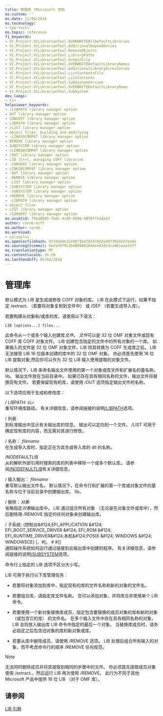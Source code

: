 ```yaml
---
title: 管理库 |Microsoft 文档
ms.custom: ''
ms.date: 11/04/2016
ms.technology:
- cpp-tools
ms.topic: reference
f1_keywords:
- VC.Project.VCLibrarianTool.OVERWRITEAllDefaultLibraries
- VC.Project.VCLibrarianTool.AdditionalDependencies
- VC.Project.VCLibrarianTool.RemoveObjects
- VC.Project.VCLibrarianTool.LibraryPaths
- VC.Project.VCLibrarianTool.OutputFile
- VC.Project.VCLibrarianTool.OVERWRITEDefaultLibraryNames
- VC.Project.VCLibrarianTool.AdditionalLibraryDirectories
- VC.Project.VCLibrarianTool.ListContentsFile
- VC.Project.VCLibrarianTool.ListContents
- VC.Project.VCLibrarianTool.SubSystemVersion
- VC.Project.VCLibrarianTool.OVERWRITEDefaultLibraryName
- VC.Project.VCLibrarianTool.SubSystem
dev_langs:
- C++
helpviewer_keywords:
- /LIBPATH library manager option
- OUT library manager option
- CONVERT library manager option
- LIBPATH library manager option
- /LIST library manager option
- object files, building and modifying
- -LINK50COMPAT library manager option
- REMOVE library manager option
- SUBSYSTEM library manager option
- /LINK50COMPAT library manager option
- /OUT library manager option
- LIB [C++], managing COFF libraries
- -CONVERT library manager option
- LINK50COMPAT library manager option
- -OUT library manager option
- -REMOVE library manager option
- -LIST library manager option
- /SUBSYSTEM library manager option
- -SUBSYSTEM library manager option
- /REMOVE library manager option
- -LIBPATH library manager option
- object files
- LIST library manager option
- /CONVERT library manager option
ms.assetid: f56a8b85-fbdc-4c09-8d8e-00f0ffe1da53
author: corob-msft
ms.author: corob
ms.workload:
- cplusplus
ms.openlocfilehash: 97c6da9e12e9071b4792476d2e49739a55d7ea8e
ms.sourcegitcommit: be2a7679c2bd80968204dee03d13ca961eaa31ff
ms.translationtype: MT
ms.contentlocale: zh-CN
ms.lasthandoff: 05/03/2018
---
```

# <a name="managing-a-library"></a>管理库
默认模式为 LIB 是生成或修改 COFF 对象的库。 LIB 在此模式下运行，如果不指定 /extract، （若要将对象复制到文件中） 或 /DEF （若要生成导入库）。  
  
 若要构建从对象和/或库的库，请使用以下语法：  
  
```  
LIB [options...] files...  
```  
  
 此命令从一个或多个输入创建库*文件*。 *文件*可以是 32 位 OMF 对象文件或现有 COFF 库 COFF 对象文件。 LIB 创建包含指定的文件中的所有对象的一个库。 如果输入的文件是 32 位 OMF 对象文件，LIB 将其转换为 COFF 生成库之前。 LIB 无法接受 LIB 16 位版本创建的库中的 32 位 OMF 对象。 你必须首先使用 16 位 LIB 提取对象;然后你可以作为 32 位 LIB 输入使用提取的对象文件。  
  
 默认情况下，LIB 来命名输出文件使用的第一个对象或库文件和扩展名的基名称。 lib。 输出文件放在当前目录中。 如果已存在具有相同名称的文件，输出文件将替换现有文件。 若要保留现有的库，请使用 /OUT 选项指定输出文件的名称。  
  
 以下选项应用于生成和修改库：  
  
 / LIBPATH: `dir`  
 重写环境库路径。 有关详细信息，请参阅链接的说明[/LIBPATH](../../build/reference/libpath-additional-libpath.md)选项。  
  
 / 列表  
 到标准输出中显示有关输出库的信息。 输出可以定向到一个文件。 /LIST 可用于确定现有库的内容，而无需对其进行修改。  
  
 / 名称： *filename*  
 在生成导入库时，指定正在为其生成导入库的 dll 的名称。  
  
 /NODEFAULTLIB  
 从的解析外部引用时搜索的库的列表中移除一个或多个默认库。 请参阅[/NODEFAULTLIB](../../build/reference/nodefaultlib-ignore-libraries.md)有关详细信息。  
  
 / 输入输出： *filename*  
 重写默认输出文件名。 默认情况下，在命令行和扩展的第一个库或对象文件的基名称与位于当前目录中创建输出库。 lib。  
  
 / 删除：*对象*  
 省略指定*对象*输出库中。 LIB 通过组合所有对象 （无论是在对象文件或库中），然后删除用 /REMOVE 指定的任何对象来创建输出库。  
  
 / 子系统: {控制台&AMP;#124;EFI_APPLICATION &AMP;#124; EFI_BOOT_SERVICE_DRIVER &AMP;#124; EFI_ROM &AMP;#124; EFI_RUNTIME_DRIVER&AMP;#124;本机&AMP;#124;POSIX &AMP;#124; WINDOWS &AMP;#124; WINDOWSCE} [，#[。 # #]]  
 通知操作系统如何运行通过链接到此输出库中创建的程序。 有关详细信息，请参阅链接的说明[/SUBSYSTEM](../../build/reference/subsystem-specify-subsystem.md)选项。  
  
 命令行上指定的 LIB 选项不区分大小写。  
  
 LIB 可用于执行以下库管理任务：  
  
-   若要将对象添加到库中，指定现有的库的文件名称和新的对象的文件名。  
  
-   若要组合库，请指定库文件名称。 您可以添加对象，并将库合并使用单个 LIB 命令。  
  
-   若要使用一个新对象替换库成员，指定包含要替换的成员对象的库和新的对象 （或包含它的库） 的文件名。 在多个输入文件中存在具有相同名称的对象，LIB 会将放入输出库 LIB 命令中指定的最后一个对象。 当替换库成员时，请务必指定之后包含旧对象的库的新对象或库。  
  
-   若要从库中删除成员，请使用 /REMOVE 选项。 LIB 处理后组合所有输入的对象，而不考虑命令行的顺序 /REMOVE 任何规范。  
  
> [!NOTE]
>  无法同时删除成员并将其提取到相同的步骤中的文件。 你必须首先提取成员对象使用 /extract،，然后运行 LIB 再次使用 /REMOVE。 此行为不同于其他 Microsoft 产品中提供 16 位 LIB （对于 OMF 库）。  
  
## <a name="see-also"></a>请参阅  
 [LIB 引用](../../build/reference/lib-reference.md)